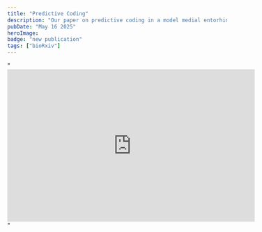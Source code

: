 ```yaml
---
title: "Predictive Coding"
description: "Our paper on predictive coding in a model medial entorhinal cortex network is on [bioRxiv](https://doi.org/10.1101/2025.04.11.648301). Our approach incorporates detailed neuronal properties that allows us to uncover new links between biophysics and predictive spatial coding."
pubDate: "May 16 2025"
heroImage:
badge: "new publication"
tags: ["bioRxiv"]
---
```

"<iframe src="https://widgets.figshare.com/articles/28778450/embed?show_title=1" width="568" height="351" allowfullscreen frameborder="0"></iframe>"
